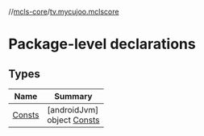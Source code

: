 //[mcls-core](../../index.md)/[tv.mycujoo.mclscore](index.md)

# Package-level declarations

## Types

| Name | Summary |
|---|---|
| [Consts](-consts/index.md) | [androidJvm]<br>object [Consts](-consts/index.md) |
